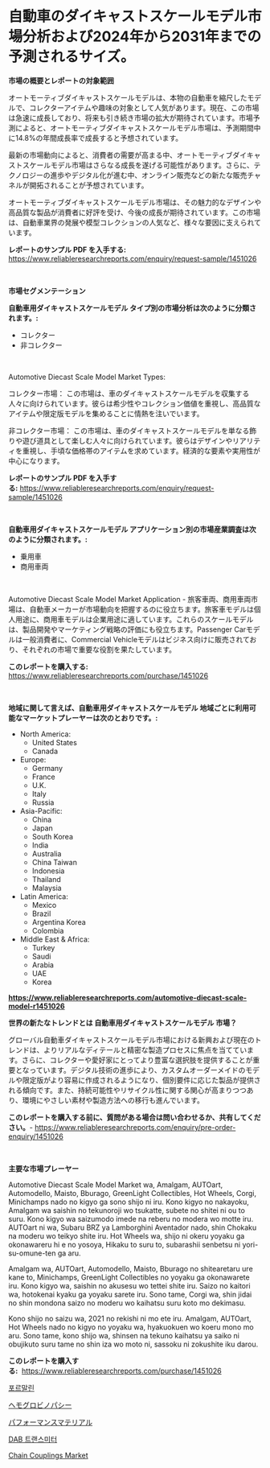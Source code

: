 <p><h1>自動車のダイキャストスケールモデル市場分析および2024年から2031年までの予測されるサイズ。</h1></p><p><strong>市場の概要とレポートの対象範囲</strong></p>
<p><p>オートモーティブダイキャストスケールモデルは、本物の自動車を縮尺したモデルで、コレクターアイテムや趣味の対象として人気があります。現在、この市場は急速に成長しており、将来も引き続き市場の拡大が期待されています。市場予測によると、オートモーティブダイキャストスケールモデル市場は、予測期間中に14.8%の年間成長率で成長すると予想されています。</p><p>最新の市場動向によると、消費者の需要が高まる中、オートモーティブダイキャストスケールモデル市場はさらなる成長を遂げる可能性があります。さらに、テクノロジーの進歩やデジタル化が進む中、オンライン販売などの新たな販売チャネルが開拓されることが予想されています。</p><p>オートモーティブダイキャストスケールモデル市場は、その魅力的なデザインや高品質な製品が消費者に好評を受け、今後の成長が期待されています。この市場は、自動車業界の発展や模型コレクションの人気など、様々な要因に支えられています。</p></p>
<p><strong>レポートのサンプル PDF を入手する:</strong> <a href="https://www.reliableresearchreports.com/enquiry/request-sample/1451026">https://www.reliableresearchreports.com/enquiry/request-sample/1451026</a></p>
<p>&nbsp;</p>
<p><strong>市場セグメンテーション</strong></p>
<p><strong>自動車用ダイキャストスケールモデル タイプ別の市場分析は次のように分類されます。:</strong></p>
<p><ul><li>コレクター</li><li>非コレクター</li></ul></p>
<p>&nbsp;</p>
<p><p>Automotive Diecast Scale Model Market Types:</p><p>コレクター市場： この市場は、車のダイキャストスケールモデルを収集する人々に向けられています。彼らは希少性やコレクション価値を重視し、高品質なアイテムや限定版モデルを集めることに情熱を注いでいます。</p><p>非コレクター市場： この市場は、車のダイキャストスケールモデルを単なる飾りや遊び道具として楽しむ人々に向けられています。彼らはデザインやリアリティを重視し、手頃な価格帯のアイテムを求めています。経済的な要素や実用性が中心になります。</p></p>
<p><strong>レポートのサンプル PDF を入手する:</strong>&nbsp;<a href="https://www.reliableresearchreports.com/enquiry/request-sample/1451026">https://www.reliableresearchreports.com/enquiry/request-sample/1451026</a></p>
<p>&nbsp;</p>
<p><strong> 自動車用ダイキャストスケールモデル アプリケーション別の市場産業調査は次のように分類されます。:</strong></p>
<p><ul><li>乗用車</li><li>商用車両</li></ul></p>
<p>&nbsp;</p>
<p><p>Automotive Diecast Scale Model Market Application -  旅客車両、商用車両市場は、自動車メーカーが市場動向を把握するのに役立ちます。旅客車モデルは個人用途に、商用車モデルは企業用途に適しています。これらのスケールモデルは、製品開発やマーケティング戦略の評価にも役立ちます。Passenger Carモデルは一般消費者に、Commercial Vehicleモデルはビジネス向けに販売されており、それぞれの市場で重要な役割を果たしています。</p></p>
<p><strong>このレポートを購入する:</strong>&nbsp; <a href="https://www.reliableresearchreports.com/purchase/1451026">https://www.reliableresearchreports.com/purchase/1451026</a></p>
<p>&nbsp;</p>
<p><strong>地域に関して言えば、自動車用ダイキャストスケールモデル 地域ごとに利用可能なマーケットプレーヤーは次のとおりです。:</strong></p>
<p><ul>
    <li>
        North America:
        <ul>
            <li>United States</li>
            <li>Canada</li>
        </ul>
    </li>
    <li>
        Europe:
        <ul>
            <li>Germany</li>
            <li>France</li>
            <li>U.K.</li>
            <li>Italy</li>
            <li>Russia</li>
        </ul>
    </li>
    <li>
        Asia-Pacific:
        <ul>
            <li>China</li>
            <li>Japan</li>
            <li>South Korea</li>
            <li>India</li>
            <li>Australia</li>
            <li>China Taiwan</li>
            <li>Indonesia</li>
            <li>Thailand</li>
            <li>Malaysia</li>
        </ul>
    </li>
    <li>
        Latin America:
        <ul>
            <li>Mexico</li>
            <li>Brazil</li>
            <li>Argentina Korea</li>
            <li>Colombia</li>
        </ul>
    </li>
    <li>
        Middle East & Africa:
        <ul>
            <li>Turkey</li>
            <li>Saudi</li>
            <li>Arabia</li>
            <li>UAE</li>
            <li>Korea</li>
        </ul>
    </li>
    </ul></p>
<p><strong><a href="https://www.reliableresearchreports.com/automotive-diecast-scale-model-r1451026">https://www.reliableresearchreports.com/automotive-diecast-scale-model-r1451026</a></strong>&nbsp;</p>
<p><strong>世界の新たなトレンドとは 自動車用ダイキャストスケールモデル 市場？</strong></p>
<p><p>グローバル自動車ダイキャストスケールモデル市場における新興および現在のトレンドは、よりリアルなディテールと精密な製造プロセスに焦点を当てています。さらに、コレクターや愛好家にとってより豊富な選択肢を提供することが重要となっています。デジタル技術の進歩により、カスタムオーダーメイドのモデルや限定版がより容易に作成されるようになり、個別要件に応じた製品が提供される傾向です。また、持続可能性やリサイクル性に関する関心が高まりつつあり、環境にやさしい素材や製造方法への移行も進んでいます。</p></p>
<p><strong>このレポートを購入する前に、質問がある場合は問い合わせるか、共有してください。</strong>- <a href="https://www.reliableresearchreports.com/enquiry/pre-order-enquiry/1451026">https://www.reliableresearchreports.com/enquiry/pre-order-enquiry/1451026</a></p>
<p>&nbsp;</p>
<p><strong>主要な市場プレーヤー</strong></p>
<p><p>Automotive Diecast Scale Model Market wa, Amalgam, AUTOart, Automodello, Maisto, Bburago, GreenLight Collectibles, Hot Wheels, Corgi, Minichamps nado no kigyo ga sono shijo ni iru. Kono kigyo no nakayoku, Amalgam wa saishin no tekunoroji wo tsukatte, subete no shitei ni ou to suru. Kono kigyo wa saizumodo imede na reberu no modera wo motte iru. AUTOart ni wa, Subaru BRZ ya Lamborghini Aventador nado, shin Chokaku na moderu wo teikyo shite iru. Hot Wheels wa, shijo ni okeru yoyaku ga okonawareru hi e no yosoya, Hikaku to suru to, subarashii senbetsu ni yori-su-omune-ten ga aru.</p><p>Amalgam wa, AUTOart, Automodello, Maisto, Bburago no shitearetaru ure kane to, Minichamps, GreenLight Collectibles no yoyaku ga okonawarete iru. Kono kigyo wa, saishin no akusesu wo tettei shite iru. Saizo no kaitori wa, hotokenai kyaku ga yoyaku sarete iru. Sono tame, Corgi wa, shin jidai no shin mondona saizo no moderu wo kaihatsu suru koto mo dekimasu.</p><p>Kono shijo no saizu wa, 2021 no rekishi ni mo ete iru. Amalgam, AUTOart, Hot Wheels nado no kigyo no yoyaku wa, hyakuokuen wo koeru mono mo aru. Sono tame, kono shijo wa, shinsen na tekuno kaihatsu ya saiko ni obujikuto suru tame no shin iza wo moto ni, sassoku ni zokushite iku darou.</p></p>
<p><strong>このレポートを購入する:</strong>&nbsp;&nbsp;<a href="https://www.reliableresearchreports.com/purchase/1451026">https://www.reliableresearchreports.com/purchase/1451026</a></p>
<p><p><a href="https://github.com/sammyUltyylrich9067856/Market-Research-Report-List-1/blob/main/952177919104.md">포르말린</a></p><p><a href="https://medium.com/@shawnsmihv6/%E3%83%98%E3%83%A2%E3%82%B0%E3%83%AD%E3%83%93%E3%83%8E%E3%83%91%E3%83%81%E3%83%BC%E5%B8%82%E5%A0%B4-%E5%B8%82%E5%A0%B4cagr-%E5%B8%82%E5%A0%B4%E3%83%88%E3%83%AC%E3%83%B3%E3%83%89-%E6%88%90%E9%95%B7%E6%88%A6%E7%95%A5%E3%81%AB%E9%96%A2%E3%81%99%E3%82%8B%E6%83%85%E5%A0%B1-42e207b0bd74">ヘモグロビノパシー</a></p><p><a href="https://medium.com/@pollynsatcherayted345/%E3%83%91%E3%83%95%E3%82%A9%E3%83%BC%E3%83%9E%E3%83%B3%E3%82%B9%E7%B4%A0%E6%9D%90%E5%B8%82%E5%A0%B4%E8%A6%8F%E6%A8%A1%E3%81%AF-%E3%82%B0%E3%83%AD%E3%83%BC%E3%83%90%E3%83%AB%E7%94%A3%E6%A5%AD%E3%81%AB%E3%81%8A%E3%81%91%E3%82%8B%E6%9C%80%E9%81%A9%E3%81%AA%E3%83%9E%E3%83%BC%E3%82%B1%E3%83%86%E3%82%A3%E3%83%B3%E3%82%B0%E3%83%81%E3%83%A3%E3%83%8D%E3%83%AB%E3%82%92%E6%98%8E%E3%82%89%E3%81%8B%E3%81%AB%E3%81%97%E3%81%BE%E3%81%99-6b0573469f4a">パフォーマンスマテリアル</a></p><p><a href="https://github.com/Elenrrera7685/Market-Research-Report-List-1/blob/main/843251019103.md">DAB 트랜스미터</a></p><p><a href="https://github.com/Whitneyboyettebo9kiw7yr13/Market-Research-Report-List-2/blob/main/chain-couplings-market.md">Chain Couplings Market</a></p></p>